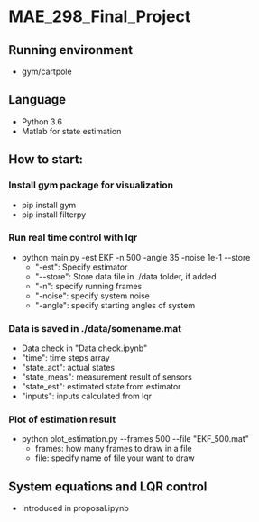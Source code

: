 # MAE_298_Final_Project
## Running environment  
- gym/cartpole
## Language
- Python 3.6
- Matlab for state estimation
## How to start:
### Install gym package for visualization
- pip install gym
- pip install filterpy
### Run real time control with lqr
- python main.py -est EKF -n 500 -angle 35 -noise 1e-1 --store  
  * "-est": Specify estimator
  * "--store": Store data file in ./data folder, if added 
  * "-n": specify running frames
  * "-noise": specify system noise
  * "-angle": specify starting angles of system  
  
### Data is saved in ./data/somename.mat
- Data check in "Data check.ipynb"
- "time": time steps array
- "state_act": actual states
- "state_meas": measurement result of sensors
- "state_est": estimated state from estimator
- "inputs": inputs calculated from lqr
### Plot of estimation result
- python plot_estimation.py --frames 500 --file "EKF_500.mat"
  * frames: how many frames to draw in a file
  * file: specify name of file your want to draw
## System equations and LQR control
- Introduced in proposal.ipynb
